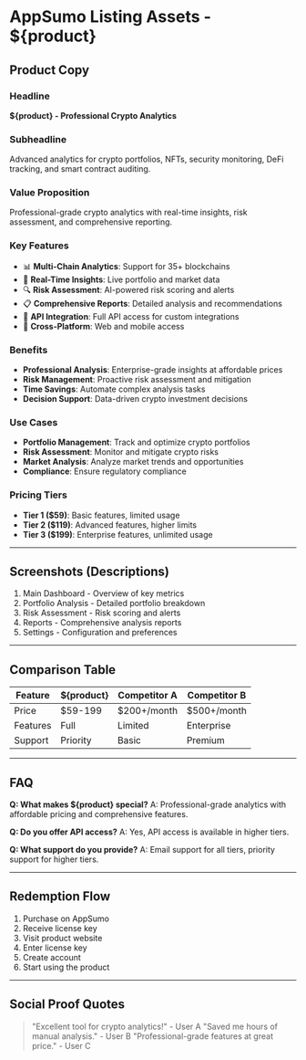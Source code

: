 # AppSumo Listing Assets - ${product}

## Product Copy

### Headline
**${product} - Professional Crypto Analytics**

### Subheadline
Advanced analytics for crypto portfolios, NFTs, security monitoring, DeFi tracking, and smart contract auditing.

### Value Proposition
Professional-grade crypto analytics with real-time insights, risk assessment, and comprehensive reporting.

### Key Features
- 📊 **Multi-Chain Analytics**: Support for 35+ blockchains
- 🎯 **Real-Time Insights**: Live portfolio and market data
- 🔍 **Risk Assessment**: AI-powered risk scoring and alerts
- 📋 **Comprehensive Reports**: Detailed analysis and recommendations
- 🔗 **API Integration**: Full API access for custom integrations
- 📱 **Cross-Platform**: Web and mobile access

### Benefits
- **Professional Analysis**: Enterprise-grade insights at affordable prices
- **Risk Management**: Proactive risk assessment and mitigation
- **Time Savings**: Automate complex analysis tasks
- **Decision Support**: Data-driven crypto investment decisions

### Use Cases
- **Portfolio Management**: Track and optimize crypto portfolios
- **Risk Assessment**: Monitor and mitigate crypto risks
- **Market Analysis**: Analyze market trends and opportunities
- **Compliance**: Ensure regulatory compliance

### Pricing Tiers
- **Tier 1 ($59)**: Basic features, limited usage
- **Tier 2 ($119)**: Advanced features, higher limits
- **Tier 3 ($199)**: Enterprise features, unlimited usage

---

## Screenshots (Descriptions)
1. Main Dashboard - Overview of key metrics
2. Portfolio Analysis - Detailed portfolio breakdown
3. Risk Assessment - Risk scoring and alerts
4. Reports - Comprehensive analysis reports
5. Settings - Configuration and preferences

---

## Comparison Table
| Feature | ${product} | Competitor A | Competitor B |
|---------|------------|--------------|--------------|
| Price | $59-199 | $200+/month | $500+/month |
| Features | Full | Limited | Enterprise |
| Support | Priority | Basic | Premium |

---

## FAQ
**Q: What makes ${product} special?**
A: Professional-grade analytics with affordable pricing and comprehensive features.

**Q: Do you offer API access?**
A: Yes, API access is available in higher tiers.

**Q: What support do you provide?**
A: Email support for all tiers, priority support for higher tiers.

---

## Redemption Flow
1. Purchase on AppSumo
2. Receive license key
3. Visit product website
4. Enter license key
5. Create account
6. Start using the product

---

## Social Proof Quotes
> "Excellent tool for crypto analytics!" - User A
> "Saved me hours of manual analysis." - User B
> "Professional-grade features at great price." - User C
